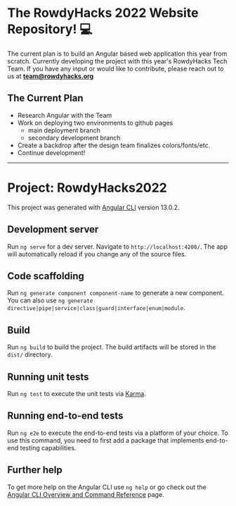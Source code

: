 # The RowdyHacks 2022 Website Repository! 💻

The current plan is to build an Angular based web application this year from scratch. Currently developing the project with this year's RowdyHacks Tech Team. If you have any input or would like to contribute, please reach out to us at **team@rowdyhacks.org**

## The Current Plan

* Research Angular with the Team
* Work on deploying two environments to github pages
  * main deployment branch
  * secondary development branch
* Create a backdrop after the design team finalizes colors/fonts/etc.
* Continue development!

---

# Project: RowdyHacks2022

This project was generated with [Angular CLI](https://github.com/angular/angular-cli) version 13.0.2.

## Development server

Run `ng serve` for a dev server. Navigate to `http://localhost:4200/`. The app will automatically reload if you change any of the source files.

## Code scaffolding

Run `ng generate component component-name` to generate a new component. You can also use `ng generate directive|pipe|service|class|guard|interface|enum|module`.

## Build

Run `ng build` to build the project. The build artifacts will be stored in the `dist/` directory.

## Running unit tests

Run `ng test` to execute the unit tests via [Karma](https://karma-runner.github.io).

## Running end-to-end tests

Run `ng e2e` to execute the end-to-end tests via a platform of your choice. To use this command, you need to first add a package that implements end-to-end testing capabilities.

## Further help

To get more help on the Angular CLI use `ng help` or go check out the [Angular CLI Overview and Command Reference](https://angular.io/cli) page.
